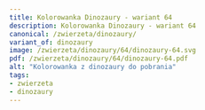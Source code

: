 ```yaml
---
title: Kolorowanka Dinozaury - wariant 64
description: Kolorowanka Dinozaury - wariant 64
canonical: /zwierzeta/dinozaury/
variant_of: dinozaury
image: /zwierzeta/dinozaury/64/dinozaury-64.svg
pdf: /zwierzeta/dinozaury/64/dinozaury-64.pdf
alt: "Kolorowanka z dinozaury do pobrania"
tags:
- zwierzeta
- dinozaury
---
```

